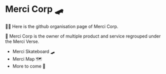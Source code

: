 # Merci Corp 🛹

🙋‍♀️ Here is the github organisation page of Merci Corp.

🌈 Merci Corp is the owner of multiple product and service regrouped under the Merci Verse.

- Merci Skateboard 🛹
- Merci Map 🗺️
- More to come 🦄

<!--

**Here are some ideas to get you started:**

🙋‍♀️ A short introduction - what is your organization all about?
🌈 Contribution guidelines - how can the community get involved?
👩‍💻 Useful resources - where can the community find your docs? Is there anything else the community should know?
🍿 Fun facts - what does your team eat for breakfast?
🧙 Remember, you can do mighty things with the power of [Markdown](https://docs.github.com/github/writing-on-github/getting-started-with-writing-and-formatting-on-github/basic-writing-and-formatting-syntax)
-->
